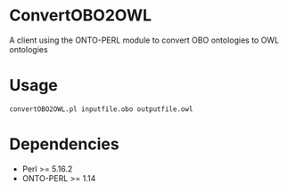 ConvertOBO2OWL
==============

A client using the ONTO-PERL module to convert OBO ontologies to OWL ontologies

# Usage

`convertOBO2OWL.pl inputfile.obo outputfile.owl`

# Dependencies

- Perl >= 5.16.2
- ONTO-PERL >= 1.14